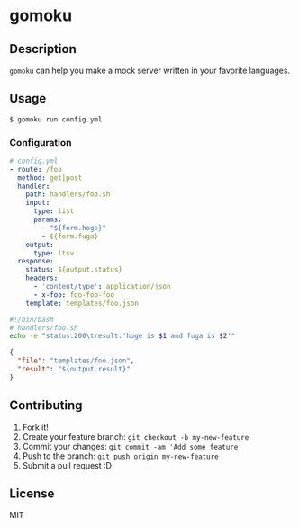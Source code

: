 # gomoku

## Description

`gomoku` can help you make a mock server written in your favorite languages.

## Usage

```bash
$ gomoku run config.yml
```

### Configuration

```yml
# config.yml
- route: /foo
  method: get|post
  handler:
    path: handlers/foo.sh
    input:
      type: list
      params:
        - "${form.hoge}"
        - ${form.fuga}
    output:
      type: ltsv
  response:
    status: ${output.status}
    headers:
      - 'content/type': application/json
      - x-foo: foo-foo-foo
    template: templates/foo.json
```

```bash
#!/bin/bash
# handlers/foo.sh
echo -e "status:200\tresult:'hoge is $1 and fuga is $2'"
```

```json
{
  "file": "templates/foo.json",
  "result": "${output.result}"
}
```

## Contributing

1. Fork it!
1. Create your feature branch: `git checkout -b my-new-feature`
1. Commit your changes: `git commit -am 'Add some feature'`
1. Push to the branch: `git push origin my-new-feature`
1. Submit a pull request :D

## License

MIT
